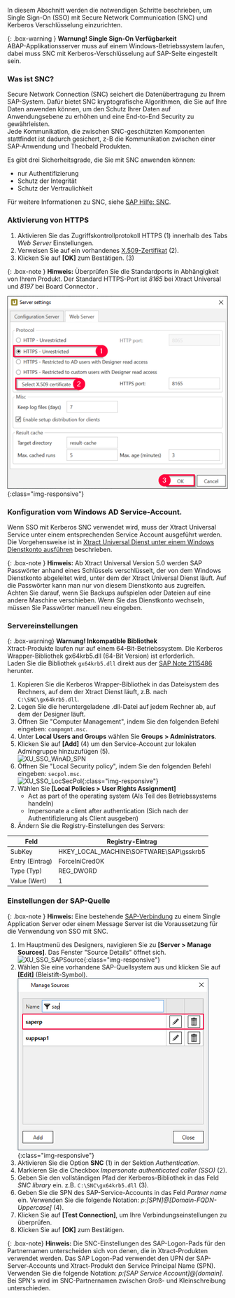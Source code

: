 In diesem Abschnitt werden die notwendigen Schritte beschrieben, um Single Sign-On (SSO) mit Secure Network Communication (SNC) und Kerberos Verschlüsselung einzurichten.

{: .box-warning }
**Warnung! Single Sign-On Verfügbarkeit** <br> 
ABAP-Applikationsserver muss auf einem Windows-Betriebssystem laufen, dabei muss SNC mit Kerberos-Verschlüsselung auf SAP-Seite eingestellt sein. <br>


### Was ist SNC?

Secure Network Connection (SNC) seichert die Datenübertragung zu Ihrem SAP-System.
Dafür bietet SNC kryptografische Algorithmen, die Sie auf Ihre Daten anwenden können, um den Schutz Ihrer Daten auf Anwendungsebene zu erhöhen und eine End-to-End Security zu gewährleisten. <br>
Jede Kommunikation, die zwischen SNC-geschützten Komponenten stattfindet ist dadurch gesichert, z-B die Kommunikation zwischen einer SAP-Anwendung und Theobald Produkten.

Es gibt drei Sicherheitsgrade, die Sie mit SNC anwenden können:
- nur Authentifizierung
- Schutz der Integrität
- Schutz der Vertraulichkeit

Für weitere Informationen zu SNC, siehe [SAP Hilfe: SNC](https://help.sap.com/doc/saphelp_nw73ehp1/7.31.19/de-DE/e6/56f466e99a11d1a5b00000e835363f/content.htm?no_cache=true).

### Aktivierung von HTTPS
1. Aktivieren Sie das Zugriffskontrollprotokoll HTTPS (1) innerhalb des Tabs *Web Server* Einstellungen. 
2. Verweisen Sie auf ein vorhandenes [X.509-Zertifikat](../../sicherheit/x.509-zertifikat-installieren) (2).<br>
3. Klicken Sie auf **[OK]** zum Bestätigen. (3)<br>

{: .box-note }
**Hinweis:** Überprüfen Sie die Standardports in Abhängigkeit von Ihrem Produkt. Der Standard HTTPS-Port ist *8165* bei Xtract Universal und
*8197* bei Board Connector .


![XU_WebServerSettings_https](/img/content/XU_Server_Settings_Webserver_HTTPS.png){:class="img-responsive"}



### Konfiguration vom Windows AD Service-Account.
Wenn SSO mit Kerberos SNC verwendet wird, muss der Xtract Universal Service unter einem entsprechenden Service Account ausgeführt werden.
Die Vorgehensweise ist in [Xtract Universal Dienst unter einem Windows Dienstkonto ausführen](../service-account) beschrieben.

{: .box-note }
**Hinweis:** Ab Xtract Universal Version 5.0 werden SAP Passwörter anhand eines Schlüssels verschlüsselt, der von dem Windows Dienstkonto abgeleitet wird, unter dem der Xtract Universal Dienst läuft.
Auf die Passwörter kann man nur von diesem Dienstkonto aus zugreifen. Achten Sie darauf, wenn Sie Backups aufspielen oder Dateien auf eine andere Maschine verschieben.
Wenn Sie das Dienstkonto wechseln, müssen Sie Passwörter manuell neu eingeben.

### Servereinstellungen

{: .box-warning}
**Warnung! Inkompatible Bibliothek**  <br>
Xtract-Produkte laufen nur auf einem 64-Bit-Betriebssystem. Die Kerberos Wrapper-Bibliothek gx64krb5.dll (64-Bit Version) ist erforderlich. <br>
Laden Sie die Bibliothek `gx64krb5.dll` direkt aus der [SAP Note 2115486](https://launchpad.support.sap.com/#/notes/2115486) herunter.

1. Kopieren Sie die Kerberos Wrapper-Bibliothek in das Dateisystem des Rechners, auf dem der Xtract Dienst läuft, z.B. nach `C:\SNC\gx64krb5.dll`.
2. Legen Sie die heruntergeladene .dll-Datei auf jedem Rechner ab, auf dem der Designer läuft.
3. Öffnen Sie "Computer Management", indem Sie den folgenden Befehl eingeben: `compmgmt.msc`.
4. Unter **Local Users and Groups** wählen Sie **Groups > Administrators**.
5. Klicken Sie auf **[Add]** (4) um den Service-Account zur lokalen Admingruppe hinzuzufügen (5).<br>
![XU_SSO_WinAD_SPN](/img/content/admin_groups_xu_service_account.png)
6. Öffnen Sie "Local Security policy", indem Sie den folgenden Befehl eingeben: `secpol.msc`. <br>
![XU_SSO_LocSecPol](/img/content/XU_SSO_LocSecPol.png){:class="img-responsive"}
7. Wählen Sie **[Local Policies > User Rights Assignment]**
    - Act as part of the operating system (Als Teil des Betriebssystems handeln) 
    - Impersonate a client after authentication (Sich nach der Authentifizierung als Client ausgeben)
8. Ändern Sie die Registry-Einstellungen des Servers:

**Feld** | **Registry-Eintrag**
------------ | -------------
SubKey | HKEY_LOCAL_MACHINE\SOFTWARE\SAP\gsskrb5
Entry (Eintrag) | ForceIniCredOK
Type (Typ) | REG_DWORD
Value (Wert) | 1


### Einstellungen der SAP-Quelle 

{: .box-note }
**Hinweis:** Eine bestehende [SAP-Verbindung](../../einfuehrung/sap-verbindungen-anlegen) zu einem Single Application Server oder einem Message Server ist die Voraussetzung für die Verwendung von SSO mit SNC.

1. Im Hauptmenü des Designers, navigieren Sie zu **[Server > Manage Sources]**. Das Fenster "Source Details" öffnet sich.<br>
![XU_SSO_SAPSource](/img/content/XU_SSO_SAP_Source.png){:class="img-responsive"}
2. Wählen Sie eine vorhandene SAP-Quellsystem aus und klicken Sie auf **[Edit]** (Bleistift-Symbol).<br>
![Edit-SAP-source](/img/content/edit_sap_source.png){:class="img-responsive"}
3. Aktivieren Sie die Option **SNC** (1) in der Sektion *Authentication*.
4. Markieren Sie die Checkbox *Impersonate authenticated caller (SSO)* (2).
5. Geben Sie den vollständigen Pfad der Kerberos-Bibliothek in das Feld *SNC library* ein.
z.B. `C:\SNC\gx64krb5.dll` (3).
6. Geben Sie die SPN des SAP-Service-Accounts in das Feld *Partner name* ein. Verwenden Sie die folgende Notation: *p:[SPN]@[Domain-FQDN-Uppercase]* (4). 
7. Klicken Sie auf **[Test Connection]**, um Ihre Verbindungseinstellungen zu überprüfen.
8. Klicken Sie auf **[OK]** zum Bestätigen.


{: .box-note}
**Hinweis:** Die SNC-Einstellungen des SAP-Logon-Pads für den Partnernamen unterscheiden sich von denen, die in Xtract-Produkten verwendet werden. 
Das SAP Logon-Pad verwendet den UPN der SAP-Server-Accounts und Xtract-Produkt den Service Principal Name (SPN). Verwenden Sie die folgende Notation:
*p:[SAP Service Account]@[domain]*. Bei SPN's wird im SNC-Partnernamen zwischen Groß- und Kleinschreibung unterschieden.
